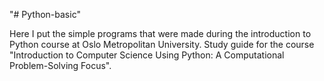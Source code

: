 "# Python-basic" 

Here I put the simple programs that were made during the introduction to Python course at Oslo Metropolitan University.
Study guide for the course "Introduction to Computer Science Using Python: A Computational Problem-Solving Focus".
